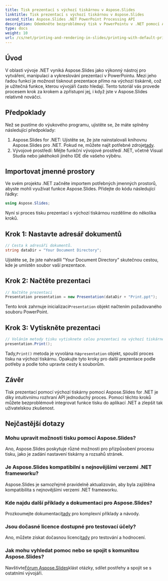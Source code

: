 ```yaml
---
title: Tisk prezentací s výchozí tiskárnou v Aspose.Slides
linktitle: Tisk prezentací s výchozí tiskárnou v Aspose.Slides
second_title: Aspose.Slides .NET PowerPoint Processing API
description: Odemkněte bezproblémový tisk v PowerPointu v .NET pomocí Aspose.Slides. Pro snadnou integraci postupujte podle našeho podrobného průvodce. Zvyšte funkčnost své aplikace nyní!
type: docs
weight: 10
url: /cs/net/printing-and-rendering-in-slides/printing-with-default-printer/
---
```

## Úvod
V oblasti vývoje .NET vyniká Aspose.Slides jako výkonný nástroj pro vytváření, manipulaci a vykreslování prezentací v PowerPointu. Mezi jeho řadou funkcí je možnost tisknout prezentace přímo na výchozí tiskárně, což je užitečná funkce, kterou vývojáři často hledají. Tento tutoriál vás provede procesem krok za krokem a zpřístupní jej, i když jste v Aspose.Slides relativně nováčci.
## Předpoklady
Než se pustíme do výukového programu, ujistěte se, že máte splněny následující předpoklady:
1.  Aspose.Slides for .NET: Ujistěte se, že jste nainstalovali knihovnu Aspose.Slides pro .NET. Pokud ne, můžete najít potřebné zdroje[tady](https://releases.aspose.com/slides/net/).
2. Vývojové prostředí: Mějte funkční vývojové prostředí .NET, včetně Visual Studia nebo jakéhokoli jiného IDE dle vašeho výběru.
## Importovat jmenné prostory
Ve svém projektu .NET začněte importem potřebných jmenných prostorů, abyste mohli využívat funkce Aspose.Slides. Přidejte do kódu následující řádky:
```csharp
using Aspose.Slides;
```
Nyní si proces tisku prezentací s výchozí tiskárnou rozdělíme do několika kroků.
## Krok 1: Nastavte adresář dokumentů
```csharp
// Cesta k adresáři dokumentů.
string dataDir = "Your Document Directory";
```
Ujistěte se, že jste nahradili "Your Document Directory" skutečnou cestou, kde je umístěn soubor vaší prezentace.
## Krok 2: Načtěte prezentaci
```csharp
// Načtěte prezentaci
Presentation presentation = new Presentation(dataDir + "Print.ppt");
```
 Tento krok zahrnuje inicializaci`Presentation` objekt načtením požadovaného souboru PowerPoint.
## Krok 3: Vytiskněte prezentaci
```csharp
// Voláním metody tisku vytisknete celou prezentaci na výchozí tiskárně
presentation.Print();
```
 Tady,`Print()` metoda je vyvolána na`presentation` objekt, spouští proces tisku na výchozí tiskárnu.
Opakujte tyto kroky pro další prezentace podle potřeby a podle toho upravte cesty k souborům.
## Závěr
Tisk prezentací pomocí výchozí tiskárny pomocí Aspose.Slides for .NET je díky intuitivnímu rozhraní API jednoduchý proces. Pomocí těchto kroků můžete bezproblémově integrovat funkce tisku do aplikací .NET a zlepšit tak uživatelskou zkušenost.
## Nejčastější dotazy
### Mohu upravit možnosti tisku pomocí Aspose.Slides?
Ano, Aspose.Slides poskytuje různé možnosti pro přizpůsobení procesu tisku, jako je zadání nastavení tiskárny a rozsahů stránek.
### Je Aspose.Slides kompatibilní s nejnovějšími verzemi .NET frameworku?
Aspose.Slides je samozřejmě pravidelně aktualizován, aby byla zajištěna kompatibilita s nejnovějšími verzemi .NET frameworku.
### Kde najdu další příklady a dokumentaci pro Aspose.Slides?
 Prozkoumejte dokumentaci[tady](https://reference.aspose.com/slides/net/) pro komplexní příklady a návody.
### Jsou dočasné licence dostupné pro testovací účely?
 Ano, můžete získat dočasnou licenci[tady](https://purchase.aspose.com/temporary-license/) pro testování a hodnocení.
### Jak mohu vyhledat pomoc nebo se spojit s komunitou Aspose.Slides?
 Navštivte[Fórum Aspose.Slides](https://forum.aspose.com/c/slides/11)klást otázky, sdílet postřehy a spojit se s ostatními vývojáři.